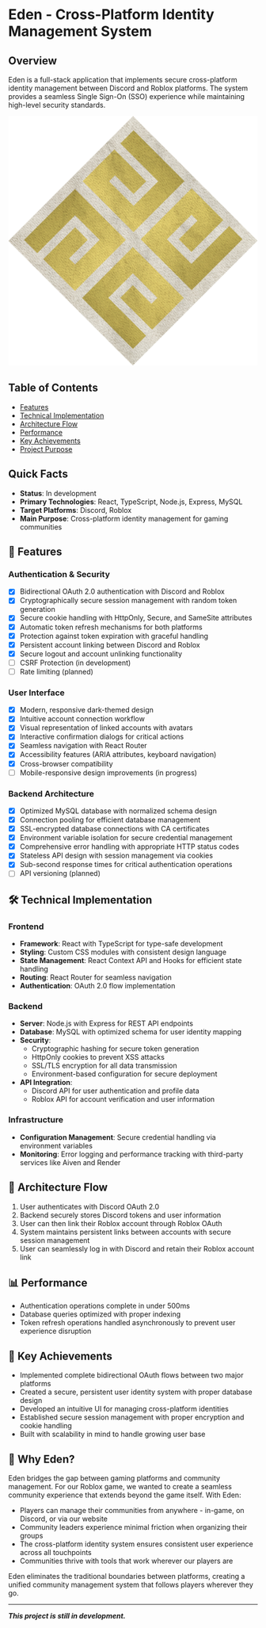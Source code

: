 # Eden - Cross-Platform Identity Management System

## Overview
Eden is a full-stack application that implements secure cross-platform identity management between Discord and Roblox platforms. The system provides a seamless Single Sign-On (SSO) experience while maintaining high-level security standards.

![Eden Logo](frontend/src/assets/eden.svg)

## Table of Contents
- [Features](#-features)
- [Technical Implementation](#️-technical-implementation)
- [Architecture Flow](#-architecture-flow)
- [Performance](#-performance)
- [Key Achievements](#-key-achievements)
- [Project Purpose](#-why-eden)

## Quick Facts
- **Status**: In development
- **Primary Technologies**: React, TypeScript, Node.js, Express, MySQL
- **Target Platforms**: Discord, Roblox
- **Main Purpose**: Cross-platform identity management for gaming communities

## 🚀 Features

### Authentication & Security
- [x] Bidirectional OAuth 2.0 authentication with Discord and Roblox
- [x] Cryptographically secure session management with random token generation
- [x] Secure cookie handling with HttpOnly, Secure, and SameSite attributes
- [x] Automatic token refresh mechanisms for both platforms
- [x] Protection against token expiration with graceful handling
- [x] Persistent account linking between Discord and Roblox
- [x] Secure logout and account unlinking functionality
- [ ] CSRF Protection (in development)
- [ ] Rate limiting (planned)

### User Interface
- [x] Modern, responsive dark-themed design
- [x] Intuitive account connection workflow
- [x] Visual representation of linked accounts with avatars
- [x] Interactive confirmation dialogs for critical actions
- [x] Seamless navigation with React Router
- [x] Accessibility features (ARIA attributes, keyboard navigation)
- [x] Cross-browser compatibility
- [ ] Mobile-responsive design improvements (in progress)

### Backend Architecture
- [x] Optimized MySQL database with normalized schema design
- [x] Connection pooling for efficient database management
- [x] SSL-encrypted database connections with CA certificates
- [x] Environment variable isolation for secure credential management
- [x] Comprehensive error handling with appropriate HTTP status codes
- [x] Stateless API design with session management via cookies
- [x] Sub-second response times for critical authentication operations
- [ ] API versioning (planned)

## 🛠️ Technical Implementation

### Frontend
- **Framework**: React with TypeScript for type-safe development
- **Styling**: Custom CSS modules with consistent design language
- **State Management**: React Context API and Hooks for efficient state handling
- **Routing**: React Router for seamless navigation
- **Authentication**: OAuth 2.0 flow implementation

### Backend
- **Server**: Node.js with Express for REST API endpoints
- **Database**: MySQL with optimized schema for user identity mapping
- **Security**: 
  - Cryptographic hashing for secure token generation
  - HttpOnly cookies to prevent XSS attacks
  - SSL/TLS encryption for all data transmission
  - Environment-based configuration for secure deployment
- **API Integration**: 
  - Discord API for user authentication and profile data
  - Roblox API for account verification and user information

### Infrastructure
- **Configuration Management**: Secure credential handling via environment variables
- **Monitoring**: Error logging and performance tracking with third-party services like Aiven and Render

## 🔄 Architecture Flow
1. User authenticates with Discord OAuth 2.0
2. Backend securely stores Discord tokens and user information
3. User can then link their Roblox account through Roblox OAuth
4. System maintains persistent links between accounts with secure session management
5. User can seamlessly log in with Discord and retain their Roblox account link

## 📊 Performance
- Authentication operations complete in under 500ms
- Database queries optimized with proper indexing
- Token refresh operations handled asynchronously to prevent user experience disruption

## 🔑 Key Achievements
- Implemented complete bidirectional OAuth flows between two major platforms
- Created a secure, persistent user identity system with proper database design
- Developed an intuitive UI for managing cross-platform identities
- Established secure session management with proper encryption and cookie handling
- Built with scalability in mind to handle growing user base

## 🌟 Why Eden?

Eden bridges the gap between gaming platforms and community management. For our Roblox game, we wanted to create a seamless community experience that extends beyond the game itself. With Eden:

- Players can manage their communities from anywhere - in-game, on Discord, or via our website
- Community leaders experience minimal friction when organizing their groups
- The cross-platform identity system ensures consistent user experience across all touchpoints
- Communities thrive with tools that work wherever our players are

Eden eliminates the traditional boundaries between platforms, creating a unified community management system that follows players wherever they go.

---

***This project is still in development.*** 